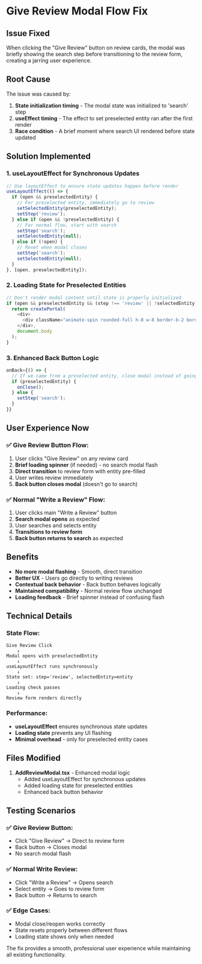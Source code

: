 # Give Review Modal Flow Fix

## Issue Fixed
When clicking the "Give Review" button on review cards, the modal was briefly showing the search step before transitioning to the review form, creating a jarring user experience.

## Root Cause
The issue was caused by:
1. **State initialization timing** - The modal state was initialized to 'search' step
2. **useEffect timing** - The effect to set preselected entity ran after the first render
3. **Race condition** - A brief moment where search UI rendered before state updated

## Solution Implemented

### 1. **useLayoutEffect for Synchronous Updates**
```typescript
// Use layoutEffect to ensure state updates happen before render
useLayoutEffect(() => {
  if (open && preselectedEntity) {
    // For preselected entity, immediately go to review
    setSelectedEntity(preselectedEntity);
    setStep('review');
  } else if (open && !preselectedEntity) {
    // For normal flow, start with search
    setStep('search');
    setSelectedEntity(null);
  } else if (!open) {
    // Reset when modal closes
    setStep('search');
    setSelectedEntity(null);
  }
}, [open, preselectedEntity]);
```

### 2. **Loading State for Preselected Entities**
```typescript
// Don't render modal content until state is properly initialized
if (open && preselectedEntity && (step !== 'review' || !selectedEntity)) {
  return createPortal(
    <div>
      <div className="animate-spin rounded-full h-8 w-8 border-b-2 border-blue-600"></div>
    </div>,
    document.body
  );
}
```

### 3. **Enhanced Back Button Logic**
```typescript
onBack={() => {
  // If we came from a preselected entity, close modal instead of going to search
  if (preselectedEntity) {
    onClose();
  } else {
    setStep('search');
  }
}}
```

## User Experience Now

### ✅ **Give Review Button Flow:**
1. User clicks "Give Review" on any review card
2. **Brief loading spinner** (if needed) - no search modal flash
3. **Direct transition** to review form with entity pre-filled
4. User writes review immediately
5. **Back button closes modal** (doesn't go to search)

### ✅ **Normal "Write a Review" Flow:**
1. User clicks main "Write a Review" button
2. **Search modal opens** as expected
3. User searches and selects entity
4. **Transitions to review form**
5. **Back button returns to search** as expected

## Benefits

- **No more modal flashing** - Smooth, direct transition
- **Better UX** - Users go directly to writing reviews
- **Contextual back behavior** - Back button behaves logically
- **Maintained compatibility** - Normal review flow unchanged
- **Loading feedback** - Brief spinner instead of confusing flash

## Technical Details

### State Flow:
```
Give Review Click
    ↓
Modal opens with preselectedEntity
    ↓
useLayoutEffect runs synchronously
    ↓
State set: step='review', selectedEntity=entity
    ↓
Loading check passes
    ↓
Review form renders directly
```

### Performance:
- **useLayoutEffect** ensures synchronous state updates
- **Loading state** prevents any UI flashing
- **Minimal overhead** - only for preselected entity cases

## Files Modified

1. **AddReviewModal.tsx** - Enhanced modal logic
   - Added useLayoutEffect for synchronous updates
   - Added loading state for preselected entities
   - Enhanced back button behavior

## Testing Scenarios

### ✅ Give Review Button:
- Click "Give Review" → Direct to review form
- Back button → Closes modal
- No search modal flash

### ✅ Normal Write Review:
- Click "Write a Review" → Opens search
- Select entity → Goes to review form  
- Back button → Returns to search

### ✅ Edge Cases:
- Modal close/reopen works correctly
- State resets properly between different flows
- Loading state shows only when needed

The fix provides a smooth, professional user experience while maintaining all existing functionality.